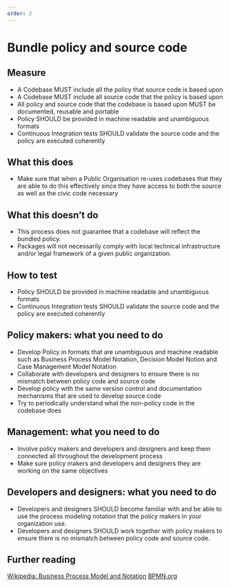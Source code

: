 ```yaml
---
order: 2
---
```


# Bundle policy and source code

## Measure

* A Codebase MUST include all the policy that source code is based upon
* A Codebase MUST include all source code that the policy is based upon
* All policy and source code that the codebase is based upon MUST be documented, reusable and portable
* Policy SHOULD be provided in machine readable and unambiguous formats
* Continuous Integration tests SHOULD validate the source code and the policy are executed coherently

## What this does

* Make sure that when a Public Organisation re-uses codebases that they are able to do this effectively since they have access to both the source as well as the civic code necessary

## What this doesn’t do

* This process does not guarantee that a codebase will reflect the bundled policy.  
* Packages will not necessarily comply with local technical infrastructure and/or legal framework of a given public organization.

## How to test

* Policy SHOULD be provided in machine readable and unambiguous formats
* Continuous Integration tests SHOULD validate the source code and the policy are executed coherently

## Policy makers: what you need to do

* Develop Policy in formats that are unambiguous and machine readable such as Business Process Model Notation, Decision Model Notion and Case Management Model Notation
* Collaborate with developers and designers to ensure there is no mismatch between policy code and source code  
* Develop policy with the same version control and documentation mechanisms that are used to develop source code
* Try to periodically understand what the non-policy code in the codebase does

## Management: what you need to do

* Involve policy makers and developers and designers and keep them connected all throughout the development process
* Make sure policy makers and developers and designers they are working on the same objectives

## Developers and designers: what you need to do

* Developers and designers SHOULD become familiar with and be able to use the process modeling notation that the policy makers in your organization use.  
* Developers and designers SHOULD work together with policy makers to ensure there is no mismatch between policy code and source code. 

## Further reading

[Wikipedia: Business Process Model and Notation](https://en.wikipedia.org/wiki/Business_Process_Model_and_Notation)
[BPMN.org](http://www.bpmn.org/)
